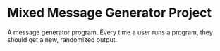 
# Mixed Message Generator Project

A message generator program. Every time a user runs a program, they should get a new, randomized output.
